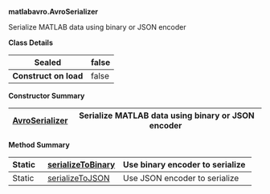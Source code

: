 **matlabavro.AvroSerializer**

Serialize MATLAB data using binary or JSON encoder

**Class Details**

| **Sealed**            | false |
|-----------------------|-------|
| **Construct on load** | false |

**Constructor Summary**

| [AvroSerializer](matlabavro.AvroSerializer.methods.md) | Serialize MATLAB data using binary or JSON encoder  |
|--------------------------------------------------------------------------|-----------------------------------------------------|


**Method Summary**

| Static   | [serializeToBinary](matlabavro.AvroSerializer.methods.md) | Use binary encoder to serialize  |
|----------|--------------------------------------------------------------------------------|----------------------------------|
| Static   | [serializeToJSON](matlabavro.AvroSerializer.methods.md)     | Use JSON encoder to serialize    |
